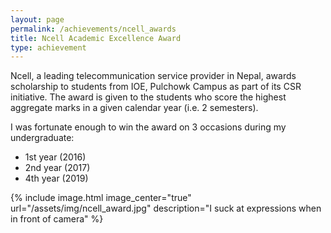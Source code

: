 ```yaml
---
layout: page
permalink: /achievements/ncell_awards
title: Ncell Academic Excellence Award
type: achievement
---
```


Ncell, a leading telecommunication service provider in Nepal, awards scholarship to students from IOE, Pulchowk Campus as part of its CSR initiative. The award is given to the students who score the highest aggregate marks in a given calendar year (i.e. 2 semesters).

I was fortunate enough to win the award on 3 occasions during my undergraduate:

- 1st year (2016)
- 2nd year (2017)
- 4th year (2019)

{% include image.html image_center="true" url="/assets/img/ncell_award.jpg" description="I suck at expressions when in front of camera" %}